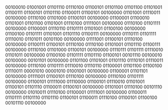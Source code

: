00100010 01001001 01101110 01110100 01100101 01101100 01101100 01101001 01100111 01100101 01101110 01100011 01100101 00100000 01101001 01110011 00100000 01110100 01101000 01100101 00100000 01100001 01100010 01101001 01101100 01101001 01110100 01111001 00100000 01110100 01101111 00100000 01100001 01110110 01101111 01101001 01100100 00100000 01100100 01101111 01101001 01101110 01100111 00100000 01110111 01101111 01110010 01101011 00101100 00100000 01111001 01100101 01110100 00100000 01100111 01100101 01110100 01110100 01101001 01101110 01100111 00100000 01110100 01101000 01100101 00100000 01110111 01101111 01110010 01101011 00100000 01100100 01101111 01101110 01100101 00101110 00100010 00100000 00101101 00100000 01101100 01101001 01101110 01110101 01110011 00100000 01110100 01101111 01110010 01110110 01100001 01101100 01100100 01110011 00001010 00001010 01001001 00100000 01100001 01101101 00100000 01111001 01100101 01110100 00100000 01110100 01101111 00100000 01100101 01111000 01110000 01100101 01110010 01101001 01100101 01101110 01100011 01100101 00100000 01101001 01110100 00101110 00100000 01010011 01110100 01100001 01111001 00100000 01100011 01101111 01101110 01101110 01100101 01100011 01110100 01100101 01100100 00101110 00100000
